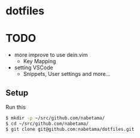 # dotfiles

# TODO

- more improve to use dein.vim
    - Key Mapping
- setting VSCode
    - Snippets, User settings and more...

## Setup

Run this

```sh
$ mkdir -p ~/src/github.com/nabetama/
$ cd ~/src/github.com/nabetama/
$ git clone git@github.com:nabetama/dotfiles.git
```
